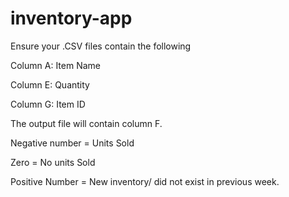 # inventory-app

Ensure your .CSV files contain the following 

Column A: Item Name

Column E: Quantity

Column G: Item ID

The output file will contain column F.

Negative number = Units Sold

Zero = No units Sold

Positive Number = New inventory/ did not exist in previous week.
